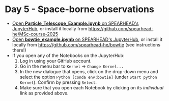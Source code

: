 # Day 5 - Space-borne observations
- [Open **Particle_Telescope_Example.ipynb** on SPEARHEAD's JupyterHub](https://jupyterhub.spearhead-he.eu/hub/user-redirect/git-pull?repo=https%3A%2F%2Fgithub.com%2Fspearhead-he%2FMSc-course-2025&urlpath=lab%2Ftree%2FMSc-course-2025%2FSpace-borne_observations%2FParticle_Telescope_Example.ipynb&branch=main), or install it locally from https://github.com/spearhead-he/MSc-course-2025
- [Open **bowtie_example.ipynb** on SPEARHEAD's JupyterHub](https://jupyterhub.spearhead-he.eu/hub/user-redirect/git-pull?repo=https%3A%2F%2Fgithub.com%2Fspearhead-he%2Fbowtie&urlpath=lab%2Ftree%2Fbowtie%2Fbowtie_example.ipynb&branch=main), or install it locally from https://github.com/spearhead-he/bowtie (see instructions there!)
- If you open any of the Notebooks on the JupyterHub:
  1. Log in using your GitHub account.
  2. Go in the menu bar to `Kernel` -> `Change Kernel...`
  3. In the new dialogue that opens, click on the drop-down menu and select the option `Python [conda env:bowtie]` (under `Start python Kernel`). Confirm by pressing `Select`.
  4. Make sure that you open each Notebook by clicking on its _individual_ link as provided above.
